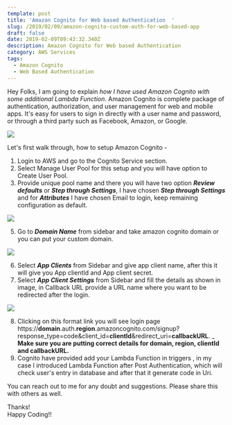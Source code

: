 ```yaml
---
template: post
title: 'Amazon Cognito for Web based Authentication  '
slug: /2019/02/09/amazon-cognito-custom-auth-for-web-based-app
draft: false
date: 2019-02-09T09:43:32.340Z
description: Amazon Cognito for Web based Authentication
category: AWS Services
tags:
  - Amazon Cognito
  - Web Based Authentication
---
```

Hey Folks, I am going to explain _how I have used Amazon Cognito  with some additional Lambda Function_. Amazon Cognito is complete package of authentication, authorization, and user management for web and mobile apps. It's easy for users to sign in directly with a user name and password, or through a third party such as Facebook, Amazon, or Google.

![](/media/screen-shot-2019-02-09-at-3.56.13-pm.png)

Let's first walk through, how to setup Amazon Cognito - 

1. Login to AWS and go to the Cognito Service section.
2. Select Manage User Pool for this setup and you will have option to Create User Pool.
3. Provide unique pool name and there you will have two option _**Review defaults**_ or _**Step through Settings**_, I have chosen _**Step through Settings**_ and for **_Attributes_** I have chosen Email to login, keep remaining configuration as default.

![](/media/screen-shot-2019-02-09-at-4.29.34-pm.png)

5. Go to **_Domain Name_** from sidebar and take amazon cognito domain or you can put your custom domain.

![](/media/screen-shot-2019-02-09-at-4.10.42-pm.png)

6. Select **_App Clients_** from Sidebar and give app client name, after this it will give you App clientId and App client secret.
7. Select **_App Client Settings_** from Sidebar and fill the details as shown in image, in Callback URL provide a URL name where you want to be redirected after the login. 

![](/media/screen-shot-2019-02-09-at-4.17.32-pm.png)

8. Clicking on this format link you will see login page https://**domain**.auth.**region**.amazoncognito.com/signup?response_type=code&client_id=**clientId**&redirect_uri=**callbackURL**. _\
   **Make sure you are putting correct details for domain, region, clientId and callbackURL.**
9. Cognito have provided add your Lambda Function in triggers , in my case I introduced Lambda Function after Post Authentication, which will check user's entry in database and after that it generate code in Uri.

You can reach out to me for any doubt and suggestions. Please share this with others as well.

Thanks!\
Happy Coding!!
